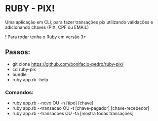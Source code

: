 # RUBY - PIX!
Uma aplicação em CLI, para fazer transações pix utilizando validações e adicionando chaves (PIX, CPF ou EMAIL)

! Para rodar tenha o Ruby em versão 3+

## Passos:
- git clone https://github.com/bonifacio-pedro/ruby-pix/
- cd ruby-pix
- bundle
- ruby app.rb -help

### Comandos:
* ruby app.rb --novo OU -n [tipo] [chave]
* ruby app.rb --transacao OU -t [chave-pagador] [chave-recebedor]
* ruby app.rb --transacoes OU -ta [mostra todas transações]
